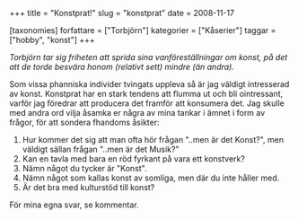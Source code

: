 +++
title = "Konstprat!"
slug = "konstprat"
date = 2008-11-17

[taxonomies]
forfattare = ["Torbjörn"]
kategorier = ["Kåserier"]
taggar = ["hobby", "konst"]
+++

<em>Torbjörn tar sig friheten att sprida sina vanföreställningar om konst, på det att de torde besvära honom (relativt sett) mindre (än andra).</em>

Som vissa phanniska individer tvingats uppleva så är jag väldigt intresserad av konst. Konstprat har en stark tendens att flumma ut och bli ointressant, varför jag föredrar att producera det framför att konsumera det. Jag skulle med andra ord vilja åsamka er några av mina tankar i ämnet i form av frågor, för att sondera fhandoms åsikter:
<ol>
	<li>Hur kommer det sig att man ofta hör frågan "..men är det Konst?", men väldigt sällan frågan "..men är det Musik?"</li>
	<li>Kan en tavla med bara en röd fyrkant på vara ett konstverk?</li>
	<li>Nämn något du tycker är "Konst".</li>
	<li>Nämn något som kallas konst av somliga, men där du inte håller med.</li>
	<li>Är det bra med kulturstöd till konst?</li>
</ol>
För mina egna svar, se kommentar.
